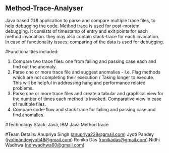 ## Method-Trace-Analyser

Java based GUI application to parse and compare multiple trace files, to help debugging the code.
Method trace is used for post-mortem debugging. It consists of timestamp of entry and exit points for each method invocation. they may also contain stack-trace for each invocation.
In case of functionality issues, comparing of the data is used for debugging.

#Functionalities included:
1. Compare two trace files: one from failing and passing case each and find out the anomaly.
2. Parse one or more trace file and suggest anomalies - I.e. Flag methods which are not completing their execution / Taking longer to execute. This will be helpful in addressing hang and performance related problems.
3. Parse one or more trace files and create a tabular and graphical view for the number of times each method is invoked. Comparative view in case of multiple files.
4. Compare code-flow and stack trace for failing and passing case and find anomalies.

#Technology Stack:
Java,
IBM Java Method trace

#Team Details:
Anupriya Singh  (anupriya228@gmail.com)
Jyoti Pandey    (jyotipandeyjyoti48@gmail.com)
Ronika Das      (ronikadas@gmail.com)
Nidhi Wadhwa    (ndhwadhwa60@gmail.com)

